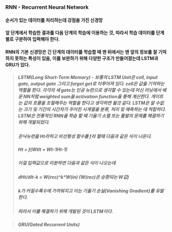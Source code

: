 ### RNN - Recurrent Neural Network

#### 순서가 있는 데이터를 처리하는데 강점을 가진 신경망
#### 앞 단계에서 학습한 결과를 다음 단계의 학습에 이용하는 것, 따라서 학습 데이터를 단계별로 구분하여 입력해야 한다.
#### RNN의 기본 신경망은 긴 단계의 데이터를 학습할 때 맨 뒤에서는 맨 앞의 정보를 잘 기억하지 못하는 특성이 있음, 이를 보완하기 위해 다양한 구조가 만들어졌는데 LSTM과 GRU가 있다.

> ##### LSTM(Long Short-Term Memory) - 보통의 LSTM Unit은 cell, input gate, output gate 그리고 forget get로 이루어져 있다. cell은 값을 기억하는 역할을 한다. 각각의 세 gate는 인공 뉴런으로 생각할 수 있는데 머신 러닝에서 배운 NN처럼 weighted sum을 activation function을 통해 계산한다. 게이트는 값의 흐름을 조절해주는 역할을 한다고 생각하면 될것 같다. LSTM은 알 수없는 크기 및 기간의 시간차가 주어진 시계열을 분류, 처리 및 예측하는 데 적합하다. LSTM은 전통적인 RNN을 학습 할 때 기울기 소멸 또는 폴발의 문제를 해결하기 위해 개발되었다.
> ##### 은닉뉴런을 Ht라하고 비선형성 함수를 f라 할때 다음과 같은 식이 나온다.
> ##### Ht = f(Wt*It + Wt-1*Ht-1)
> ##### 이걸 입력값으로 미분하면 다음과 같은 식이 나오는데
> ##### dHt/dIt-k = W(rec)^k*W(in) (W(rec)은 순환되는 W값)
> ##### k가 커질수록 0에 가까워지고 이는 기울기 손실(Vanishing Gradient)를 유발한다.
> ##### 따라서 이를 해결하기 위해 개발된 것이 LSTM이다.

> ##### GRU(Gated Recurrent Units)